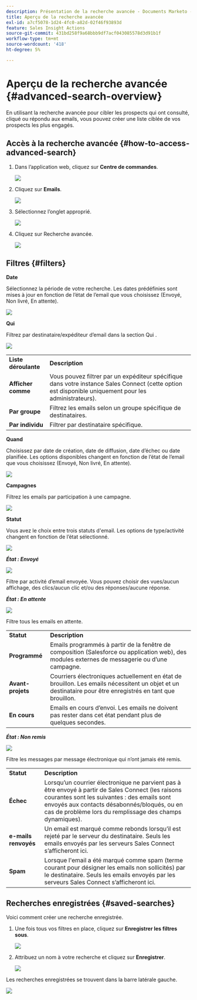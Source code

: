 ```yaml
---
description: Présentation de la recherche avancée - Documents Marketo - Documentation du produit
title: Aperçu de la recherche avancée
exl-id: a7cf5078-1d24-4fc0-a82d-02f46f93893d
feature: Sales Insight Actions
source-git-commit: 431bd258f9a68bbb9df7acf043085578d3d91b1f
workflow-type: tm+mt
source-wordcount: '418'
ht-degree: 5%

---
```


# Aperçu de la recherche avancée {#advanced-search-overview}

En utilisant la recherche avancée pour cibler les prospects qui ont consulté, cliqué ou répondu aux emails, vous pouvez créer une liste ciblée de vos prospects les plus engagés.

## Accès à la recherche avancée {#how-to-access-advanced-search}

1. Dans l’application web, cliquez sur **Centre de commandes**.

   ![](assets/advanced-search-overview-1.png)

1. Cliquez sur **Emails**.

   ![](assets/advanced-search-overview-2.png)

1. Sélectionnez l’onglet approprié.

   ![](assets/advanced-search-overview-3.png)

1. Cliquez sur Recherche avancée.

   ![](assets/advanced-search-overview-4.png)

## Filtres {#filters}

**Date**

Sélectionnez la période de votre recherche. Les dates prédéfinies sont mises à jour en fonction de l’état de l’email que vous choisissez (Envoyé, Non livré, En attente).

![](assets/advanced-search-overview-5.png)

**Qui**

Filtrez par destinataire/expéditeur d’email dans la section Qui .

![](assets/advanced-search-overview-6.png)

<table>
 <tr>
  <td><strong>Liste déroulante</strong></td>
  <td><strong>Description</strong></td>
 </tr>
 <tr>
  <td><strong>Afficher comme</strong></td>
  <td>Vous pouvez filtrer par un expéditeur spécifique dans votre instance Sales Connect (cette option est disponible uniquement pour les administrateurs).</td>
 </tr>
 <tr>
  <td><strong>Par groupe</strong></td>
  <td>Filtrez les emails selon un groupe spécifique de destinataires.</td>
 </tr>
 <tr>
  <td><strong>Par individu</strong></td>
  <td>Filtrer par destinataire spécifique.</td>
 </tr>
</table>

**Quand**

Choisissez par date de création, date de diffusion, date d’échec ou date planifiée. Les options disponibles changent en fonction de l’état de l’email que vous choisissez (Envoyé, Non livré, En attente).

![](assets/advanced-search-overview-7.png)

**Campagnes**

Filtrez les emails par participation à une campagne.

![](assets/advanced-search-overview-8.png)

**Statut**

Vous avez le choix entre trois statuts d&#39;email. Les options de type/activité changent en fonction de l’état sélectionné.

![](assets/advanced-search-overview-9.png)

_**État : Envoyé**_

![](assets/advanced-search-overview-10.png)

Filtre par activité d’email envoyée. Vous pouvez choisir des vues/aucun affichage, des clics/aucun clic et/ou des réponses/aucune réponse.

_**État : En attente**_

![](assets/advanced-search-overview-11.png)

Filtre tous les emails en attente.

<table>
 <tr>
  <td><strong>Statut</strong></td>
  <td><strong>Description</strong></td>
 </tr>
 <tr>
  <td><strong>Programmé</strong></td>
  <td>Emails programmés à partir de la fenêtre de composition (Salesforce ou application web), des modules externes de messagerie ou d’une campagne.</td>
 </tr>
 <tr>
  <td><strong>Avant-projets</strong></td>
  <td>Courriers électroniques actuellement en état de brouillon. Les emails nécessitent un objet et un destinataire pour être enregistrés en tant que brouillon.</td>
 </tr>
 <tr>
  <td><strong>En cours</strong></td>
  <td>Emails en cours d’envoi. Les emails ne doivent pas rester dans cet état pendant plus de quelques secondes.</td>
 </tr>
</table>

_**État : Non remis**_

![](assets/advanced-search-overview-12.png)

Filtre les messages par message électronique qui n’ont jamais été remis.

<table>
 <tr>
  <td><strong>Statut</strong></td>
  <td><strong>Description</strong></td>
 </tr>
 <tr>
  <td><strong>Échec</strong></td>
  <td>Lorsqu’un courrier électronique ne parvient pas à être envoyé à partir de Sales Connect (les raisons courantes sont les suivantes : des emails sont envoyés aux contacts désabonnés/bloqués, ou en cas de problème lors du remplissage des champs dynamiques).</td>
 </tr>
 <tr>
  <td><strong>e-mails renvoyés</strong></td>
  <td>Un email est marqué comme rebonds lorsqu’il est rejeté par le serveur du destinataire. Seuls les emails envoyés par les serveurs Sales Connect s’afficheront ici.</td>
 </tr>
 <tr>
  <td><strong>Spam</strong></td>
  <td>Lorsque l'email a été marqué comme spam (terme courant pour désigner les emails non sollicités) par le destinataire. Seuls les emails envoyés par les serveurs Sales Connect s’afficheront ici.</td>
 </tr>
</table>

## Recherches enregistrées {#saved-searches}

Voici comment créer une recherche enregistrée.

1. Une fois tous vos filtres en place, cliquez sur **Enregistrer les filtres sous**.

   ![](assets/advanced-search-overview-13.png)

1. Attribuez un nom à votre recherche et cliquez sur **Enregistrer**.

   ![](assets/advanced-search-overview-14.png)

Les recherches enregistrées se trouvent dans la barre latérale gauche.

![](assets/advanced-search-overview-15.png)

